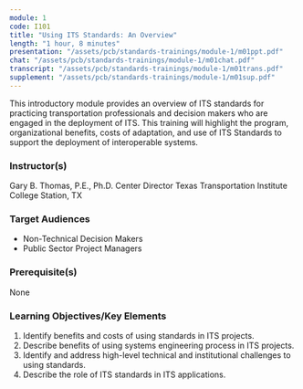 ```yaml
---
module: 1
code: I101
title: "Using ITS Standards: An Overview"
length: "1 hour, 8 minutes"
presentation: "/assets/pcb/standards-trainings/module-1/m01ppt.pdf"
chat: "/assets/pcb/standards-trainings/module-1/m01chat.pdf"
transcript: "/assets/pcb/standards-trainings/module-1/m01trans.pdf"
supplement: "/assets/pcb/standards-trainings/module-1/m01sup.pdf"
---
```

This introductory module provides an overview of ITS standards for practicing transportation professionals and decision makers who are engaged in the deployment of ITS. This training will highlight the program, organizational benefits, costs of adaptation, and use of ITS Standards to support the deployment of interoperable systems.

### Instructor(s)
Gary B. Thomas, P.E., Ph.D.
Center Director
Texas Transportation Institute
College Station, TX

### Target Audiences
* Non-Technical Decision Makers
* Public Sector Project Managers

### Prerequisite(s)
None

### Learning Objectives/Key Elements
1. Identify benefits and costs of using standards in ITS projects.
2. Describe benefits of using systems engineering process in ITS projects.
3. Identify and address high-level technical and institutional challenges to using standards.
4. Describe the role of ITS standards in ITS applications.
